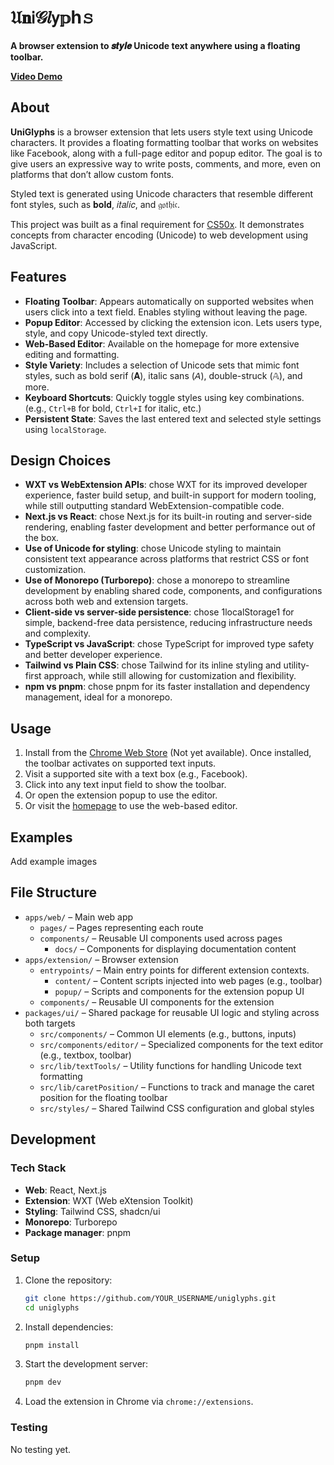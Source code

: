 # 𝔘𝐧𝗂𝒢𝑙𝗒𝕡h𝚜

**A browser extension to 𝒔𝒕𝒚𝒍𝒆 Unicode text anywhere using a floating toolbar.**

**[Video Demo](https://www.youtube.com/watch?v=dQw4w9WgXcQ)**

## About

**UniGlyphs** is a browser extension that lets users style text using Unicode characters. It provides a floating formatting toolbar that works on websites like Facebook, along with a full-page editor and popup editor. The goal is to give users an expressive way to write posts, comments, and more, even on platforms that don’t allow custom fonts.

Styled text is generated using Unicode characters that resemble different font styles, such as 𝐛𝐨𝐥𝐝, 𝑖𝑡𝑎𝑙𝑖𝑐, and 𝔤𝔬𝔱𝔥𝔦𝔠.

This project was built as a final requirement for [CS50x](https://cs50.harvard.edu/x/). It demonstrates concepts from character encoding (Unicode) to web development using JavaScript.


## Features

- **Floating Toolbar**: Appears automatically on supported websites when users click into a text field. Enables styling without leaving the page.
- **Popup Editor**: Accessed by clicking the extension icon. Lets users type, style, and copy Unicode-styled text directly.
- **Web-Based Editor**: Available on the homepage for more extensive editing and formatting.
- **Style Variety**: Includes a selection of Unicode sets that mimic font styles, such as bold serif (𝐀), italic sans (𝘈), double-struck (𝔸), and more.
- **Keyboard Shortcuts**: Quickly toggle styles using key combinations. (e.g., `Ctrl+B` for bold, `Ctrl+I` for italic, etc.)
- **Persistent State**: Saves the last entered text and selected style settings using `localStorage`.


## Design Choices

- **WXT vs WebExtension APIs**: chose WXT for its improved developer experience, faster build setup, and built-in support for modern tooling, while still outputting standard WebExtension-compatible code.
- **Next.js vs React**: chose Next.js  for its built-in routing and server-side rendering, enabling faster development and better performance out of the box.
- **Use of Unicode for styling**: chose Unicode styling to maintain consistent text appearance across platforms that restrict CSS or font customization.
- **Use of Monorepo (Turborepo)**: chose a monorepo to streamline development by enabling shared code, components, and configurations across both web and extension targets.
- **Client-side vs server-side persistence**: chose 1localStorage1 for simple, backend-free data persistence, reducing infrastructure needs and complexity.
- **TypeScript vs JavaScript**: chose TypeScript for improved type safety and better developer experience.
- **Tailwind vs Plain CSS**: chose Tailwind for its inline styling and utility-first approach, while still allowing for customization and flexibility.
- **npm vs pnpm**: chose pnpm for its faster installation and dependency management, ideal for a monorepo.


## Usage

1. Install from the [Chrome Web Store](https://chrome.google.com/webstore) (Not yet available). Once installed, the toolbar activates on supported text inputs.
2. Visit a supported site with a text box (e.g., Facebook).
3. Click into any text input field to show the toolbar.
4. Or open the extension popup to use the editor.
5. Or visit the [homepage](#) to use the web-based editor.


## Examples
Add example images


## File Structure

- `apps/web/` – Main web app
   - `pages/` – Pages representing each route
   - `components/` – Reusable UI components used across pages
      - `docs/` – Components for displaying documentation content
- `apps/extension/` – Browser extension
   - `entrypoints/` – Main entry points for different extension contexts.
      - `content/` – Content scripts injected into web pages (e.g., toolbar)
      - `popup/` – Scripts and components for the extension popup UI
    - `components/` – Reusable UI components for the extension
- `packages/ui/` – Shared package for reusable UI logic and styling across both targets
   - `src/components/` – Common UI elements (e.g., buttons, inputs)
   - `src/components/editor/` – Specialized components for the text editor (e.g., textbox, toolbar)
   - `src/lib/textTools/` – Utility functions for handling Unicode text formatting
   - `src/lib/caretPosition/` – Functions to track and manage the caret position for the floating toolbar
   - `src/styles/` – Shared Tailwind CSS configuration and global styles


## Development

### Tech Stack

- **Web**: React, Next.js
- **Extension**: WXT (Web eXtension Toolkit)
- **Styling**: Tailwind CSS, shadcn/ui
- **Monorepo**: Turborepo
- **Package manager**: pnpm

### Setup

1. Clone the repository:

   ```bash
   git clone https://github.com/YOUR_USERNAME/uniglyphs.git
   cd uniglyphs
   ```

2. Install dependencies:

   ```bash
   pnpm install
   ```

3. Start the development server:

   ```bash
   pnpm dev
   ```

4. Load the extension in Chrome via `chrome://extensions`.

### Testing

No testing yet.